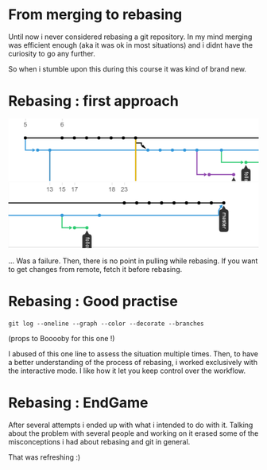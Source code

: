 # From merging to rebasing

Until now i never considered rebasing a git repository. In my mind merging was
efficient enough (aka it was ok in most situations) and i didnt have the curiosity
to go any further.

So when i stumble upon this during this course it was kind of brand new.

# Rebasing : first approach

![alt-text](rebaseFailed.PNG ":(" ) ![alt-text](rebaseFailed2.PNG ":(" )

... Was a failure. Then, there is no point in pulling while rebasing. If you want to get
changes from remote, fetch it before rebasing.

# Rebasing : Good practise

```console
git log --oneline --graph --color --decorate --branches
```
(props to Booooby for this one !)

I abused of this one line to assess the situation multiple times. Then, to have a better
understanding of the process of rebasing, i worked exclusively with the interactive mode.
I like how it let you keep control over the workflow.

# Rebasing : EndGame

After several attempts i ended up with what i intended to do with it. Talking about the
problem with several people and working on it erased some of the misconceptions i had about
rebasing and git in general.

That was refreshing :)